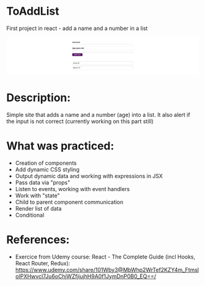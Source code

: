 # ToAddList
First project in react - add a name and a number in a list

![Alt Text](https://github.com/AnnaZaragoza/06-ToAddList/blob/95aa09bd5e234637b9bdbf6fdd4df3871e68e231/readmeImage.jpg)

# Description:
Simple site that adds a name and a number (age) into a list. It also alert if the input is not correct (currently working on this part still)

# What was practiced:
* Creation of components
* Add dynamic CSS styling 
* Output dynamic data and working with expressions in JSX
* Pass data via "props"
* Listen to events, working with event handlers
* Work with "state"
* Child to parent component communication
* Render list of data
* Conditional

# References:
* Exercice from Udemy course: React - The Complete Guide (incl Hooks, React Router, Redux): https://www.udemy.com/share/101Wby3@MbWhp2WrTef2KZY4m_FtmsloIPXHwvcl7Ju6oChjWZfjiujhH9A0f1JymDnP0B0_EQ==/
